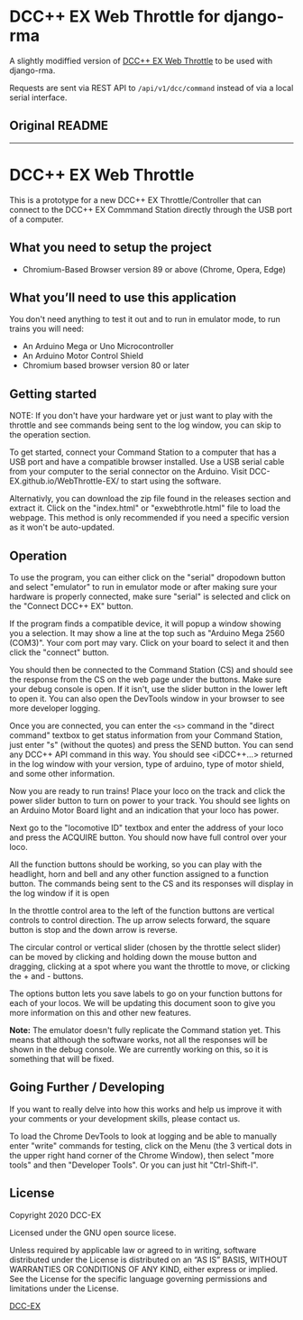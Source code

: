 # DCC++ EX Web Throttle for django-rma

A slightly modiffied version of [DCC++ EX Web Throttle](https://github.com/DCC-EX/WebThrottle-EX) to be used with django-rma.

Requests are sent via REST API to `/api/v1/dcc/command` instead of via a local serial interface.

## Original README

--------------------
# DCC++ EX Web Throttle

This is a prototype for a new DCC++ EX Throttle/Controller that can connect to the DCC++ EX Commmand Station directly through the USB port of a computer.

## What you need to setup the project

* Chromium-Based Browser version 89 or above
  (Chrome, Opera, Edge)

## What you’ll need to use this application

You don't need anything to test it out and to run in emulator mode, to run trains you will need:

* An Arduino Mega or Uno Microcontroller
* An Arduino Motor Control Shield
* Chromium based browser version 80 or later


## Getting started

NOTE: If you don't have your hardware yet or just want to play with the throttle
      and see commands being sent to the log window, you can skip to the operation
      section.

To get started, connect your Command Station to a computer that has a USB port and have a compatible browser installed. Use a USB serial cable from your computer to the serial connector on the Arduino. Visit DCC-EX.github.io/WebThrottle-EX/ to start using the software.


Alternativly, you can download the zip file found in the releases section and extract it. Click on the "index.html" or "exwebthrotle.html" file to load the webpage. This method is only recommended if you need a specific version as it won't be auto-updated.


## Operation

To use the program, you can either click on the "serial" dropodown button and select "emulator" to run in emulator mode or after making sure your hardware is properly connected, make sure "serial" is selected and click on the "Connect DCC++ EX" button. 

If the program finds a compatible device, it will popup a window showing you a selection. It may show a line at the top such as "Arduino Mega 2560 (COM3)". Your com port may vary. Click on your board to select it and then click the "connect" button.

You should then be connected to the Command Station (CS) and should see the response from the CS on the web page under the buttons. Make sure your debug console is open. If it isn't, use the slider button in the lower left to open it. You can also open the DevTools window in your browser to see more developer logging.

Once you are connected, you can enter the ``<s>`` command in the "direct command" textbox to get status information from your Command Station, just enter "s" (without the quotes) and press the SEND button. You can send any DCC++ API command in this way. You should see <iDCC++...> returned in the log window with your version, type of arduino, type of motor shield, and some other information.

Now you are ready to run trains! Place your loco on the track and click the power slider button to turn on power to your track. You should see lights on an Arduino Motor Board light and an indication that your loco has power.

Next go to the "locomotive ID" textbox and enter the address of your loco and press the ACQUIRE button. You should now have full control over your loco.

All the function buttons should be working, so you can play with the headlight, horn and bell and any other function assigned to a function button. The commands being sent to the CS and its responses will display in the log window if it is open

In the throttle control area to the left of the function buttons are vertical controls to control direction. The up arrow selects forward, the square button is stop and the down arrow is reverse.

The circular control or vertical slider (chosen by the throttle select slider) can be moved by clicking and holding down the mouse button and dragging, clicking at a spot where you want the throttle to move, or clicking the + and - buttons.

The options button lets you save labels to go on your function buttons for each of your locos. We will be updating this document soon to give you more information on this and other new features.

**Note:** The emulator doesn't fully replicate the Command station yet. This means that although the software works, not all the responses will be shown in
the debug console. We are currently working on this, so it is something that will be fixed.

## Going Further / Developing

If you want to really delve into how this works and help us improve it with your comments or your development skills, please contact us.

To load the Chrome DevTools to look at logging and be able to manually enter "write" commands for testing, click on the Menu (the 3 vertical dots in the upper right hand corner of the Chrome Window), then select "more tools" and then "Developer Tools". Or you can just hit "Ctrl-Shift-I".


## License

Copyright 2020 DCC-EX

Licensed under the GNU open source licese.

Unless required by applicable law or agreed to in writing, software distributed
under the License is distributed on an “AS IS” BASIS, WITHOUT WARRANTIES OR
CONDITIONS OF ANY KIND, either express or implied. See the License for the
specific language governing permissions and limitations under the License.

[DCC-EX](https://dcc-ex.com)


